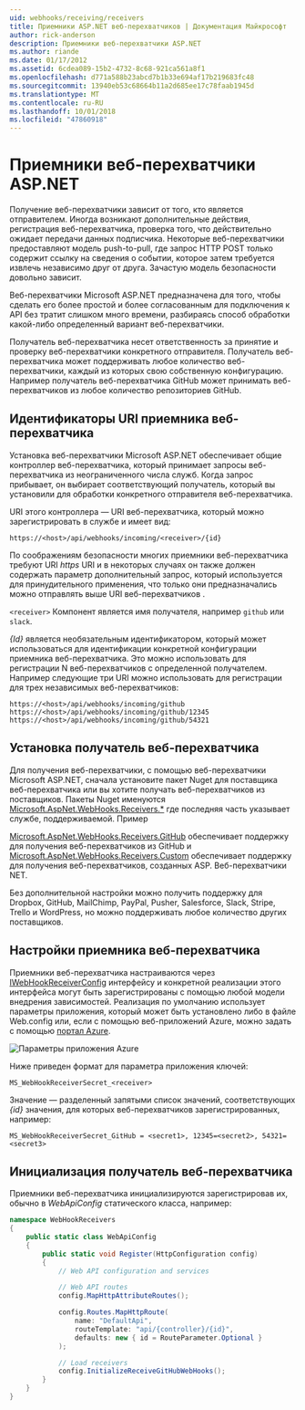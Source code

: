 ```yaml
---
uid: webhooks/receiving/receivers
title: Приемники ASP.NET веб-перехватчиков | Документация Майкрософт
author: rick-anderson
description: Приемники веб-перехватчики ASP.NET
ms.author: riande
ms.date: 01/17/2012
ms.assetid: 6cdea089-15b2-4732-8c68-921ca561a8f1
ms.openlocfilehash: d771a588b23abcd7b1b33e694af17b219683fc48
ms.sourcegitcommit: 13940eb53c68664b11a2d685ee17c78faab1945d
ms.translationtype: MT
ms.contentlocale: ru-RU
ms.lasthandoff: 10/01/2018
ms.locfileid: "47860918"
---
```

# <a name="aspnet-webhooks-receivers"></a>Приемники веб-перехватчики ASP.NET

Получение веб-перехватчики зависит от того, кто является отправителем. Иногда возникают дополнительные действия, регистрация веб-перехватчика, проверка того, что действительно ожидает передачи данных подписчика. Некоторые веб-перехватчики предоставляют модель push-to-pull, где запрос HTTP POST только содержит ссылку на сведения о событии, которое затем требуется извлечь независимо друг от друга. Зачастую модель безопасности довольно зависит.

Веб-перехватчики Microsoft ASP.NET предназначена для того, чтобы сделать его более простой и более согласованным для подключения к API без тратит слишком много времени, разбираясь способ обработки какой-либо определенный вариант веб-перехватчики.

Получатель веб-перехватчика несет ответственность за принятие и проверку веб-перехватчики конкретного отправителя. Получатель веб-перехватчика может поддерживать любое количество веб-перехватчики, каждый из которых свою собственную конфигурацию. Например получатель веб-перехватчика GitHub может принимать веб-перехватчиков из любое количество репозиториев GitHub.

## <a name="webhook-receiver-uris"></a>Идентификаторы URI приемника веб-перехватчика

Установка веб-перехватчики Microsoft ASP.NET обеспечивает общие контроллер веб-перехватчика, который принимает запросы веб-перехватчика из неограниченного числа служб. Когда запрос прибывает, он выбирает соответствующий получатель, который вы установили для обработки конкретного отправителя веб-перехватчика.

URI этого контроллера — URI веб-перехватчика, который можно зарегистрировать в службе и имеет вид:

```
https://<host>/api/webhooks/incoming/<receiver>/{id}
```

По соображениям безопасности многих приемники веб-перехватчика требуют URI *https* URI и в некоторых случаях он также должен содержать параметр дополнительный запрос, который используется для принудительного применения, что только они предназначались можно отправлять выше URI веб-перехватчиков .

`<receiver>` Компонент является имя получателя, например `github` или `slack`.

*{Id}* является необязательным идентификатором, который может использоваться для идентификации конкретной конфигурации приемника веб-перехватчика. Это можно использовать для регистрации N веб-перехватчиков с определенной получателем. Например следующие три URI можно использовать для регистрации для трех независимых веб-перехватчиков:

```
https://<host>/api/webhooks/incoming/github
https://<host>/api/webhooks/incoming/github/12345
https://<host>/api/webhooks/incoming/github/54321
```

## <a name="installing-a-webhook-receiver"></a>Установка получатель веб-перехватчика

Для получения веб-перехватчики, с помощью веб-перехватчики Microsoft ASP.NET, сначала установите пакет Nuget для поставщика веб-перехватчика или вы хотите получать веб-перехватчиков из поставщиков. Пакеты Nuget именуются [Microsoft.AspNet.WebHooks.Receivers.*](https://www.nuget.org/packages?q=Microsoft.AspNet.WebHooks.Receivers) где последняя часть указывает службе, поддерживаемой. Пример

[Microsoft.AspNet.WebHooks.Receivers.GitHub](https://www.nuget.org/packages?q=Microsoft.AspNet.WebHooks.Receivers.GitHub) обеспечивает поддержку для получения веб-перехватчиков из GitHub и [Microsoft.AspNet.WebHooks.Receivers.Custom](https://www.nuget.org/packages?q=Microsoft.AspNet.WebHooks.Receivers.Custom) обеспечивает поддержку для получения веб-перехватчиков, созданных ASP. Веб-перехватчики NET.

Без дополнительной настройки можно получить поддержку для Dropbox, GitHub, MailChimp, PayPal, Pusher, Salesforce, Slack, Stripe, Trello и WordPress, но можно поддерживать любое количество других поставщиков.

## <a name="configuring-a-webhook-receiver"></a>Настройки приемника веб-перехватчика

Приемники веб-перехватчика настраиваются через [IWebHookReceiverConfig](https://github.com/aspnet/WebHooks/blob/master/src/Microsoft.AspNet.WebHooks.Receivers/WebHooks/IWebHookReceiverConfig.cs) интерфейсу и конкретной реализации этого интерфейса могут быть зарегистрированы с помощью любой модели внедрения зависимостей. Реализация по умолчанию использует параметры приложения, который может быть установлено либо в файле Web.config или, если с помощью веб-приложений Azure, можно задать с помощью [портал Azure](https://portal.azure.com/).

![Параметры приложения Azure](_static/AzureAppSettings.png)

Ниже приведен формат для параметра приложения ключей:

```
MS_WebHookReceiverSecret_<receiver>
```

Значение — разделенный запятыми список значений, соответствующих *{id}* значения, для которых веб-перехватчиков зарегистрированных, например:

```
MS_WebHookReceiverSecret_GitHub = <secret1>, 12345=<secret2>, 54321=<secret3>
```

## <a name="initializing-a-webhook-receiver"></a>Инициализация получатель веб-перехватчика

Приемники веб-перехватчика инициализируются зарегистрировав их, обычно в *WebApiConfig* статического класса, например:

```csharp
namespace WebHookReceivers
{
    public static class WebApiConfig
    {
        public static void Register(HttpConfiguration config)
        {
            // Web API configuration and services

            // Web API routes
            config.MapHttpAttributeRoutes();

            config.Routes.MapHttpRoute(
                name: "DefaultApi",
                routeTemplate: "api/{controller}/{id}",
                defaults: new { id = RouteParameter.Optional }
            );

            // Load receivers
            config.InitializeReceiveGitHubWebHooks();
        }
    }
}
```
